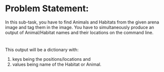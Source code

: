 # Problem Statement:
In this sub-task, you have to find Animals and Habitats from the given arena image and tag them in the image. You have to simultaneously
produce an output of Animal/Habitat names and their locations on the command line.
# 
This output will be a dictionary with:
1. keys being the positions/locations and
2. values being name of the Habitat or Animal.
